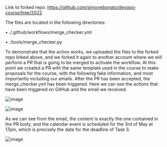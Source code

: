 Link to forked repo: https://github.com/simonebonato/devops-course/tree/2022 

The files are located in the following directories:

•	./.github/workflows/merge_checker.yml

•	./tools/merge_checker.py

To demonstrate that the action works, we uploaded the files to the forked repo linked above, and we forked it again to another account where we will perform a PR that is going to be merged to activate the workflow.
At this point we created a PR with the same template used in the course to make proposals for the course, with the following fake information, and most importantly including our emails.
After the PR has been accepted, the merge_checker.yml has been triggered. Here we can see the actions that have been triggered on GitHub and the email we received.

![image](https://user-images.githubusercontent.com/63954877/161733352-c18bd46b-1797-447d-9976-3c91c87bac9b.png)

![image](https://user-images.githubusercontent.com/63954877/161733379-1a84b50c-4078-43a6-a606-85d2a14c7185.png)

As we can see from the email, the content is exactly the one contained in the PR body, and the calendar event is scheduled for the 3rd of May at 17pm, which is precisely the date for the deadline of Task 3.

![image](https://user-images.githubusercontent.com/63954877/161733419-42657e67-4375-425f-9481-270eb7f8f552.png)
